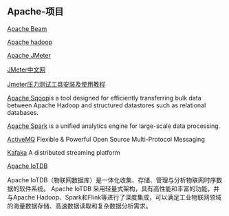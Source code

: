 ## Apache-项目

[Apache Beam](https://beam.apache.org/)



[Apache hadoop](http://hadoop.apache.org/)



[Apache JMeter](https://jmeter.apache.org/)

[JMeter中文网](http://www.jmeter.com.cn/)

[Jmeter压力测试工具安装及使用教程](https://www.cnblogs.com/monjeo/p/9330464.html)



[Apache Sqoop](http://sqoop.apache.org/)is a tool designed for efficiently transferring bulk data between Apache Hadoop and structured datastores such as relational databases.



[Apache Spark](http://spark.apache.org/) is a unified analytics engine for large-scale data processing.



[ActiveMQ](http://activemq.apache.org/) Flexible & Powerful Open Source
Multi-Protocol Messaging



[Kafaka](http://kafka.apache.org/) A distributed streaming platform



[Apache IoTDB](http://iotdb.apache.org/zh/)

Apache IoTDB（物联网数据库）是一体化收集、存储、管理与分析物联网时序数据的软件系统。 Apache IoTDB 采用轻量式架构，具有高性能和丰富的功能，并与Apache Hadoop、Spark和Flink等进行了深度集成，可以满足工业物联网领域的海量数据存储、高速数据读取和复杂数据分析需求。